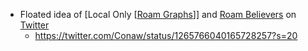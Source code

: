 - Floated idea of [Local Only [[Roam Graphs](<Local Only [[Roam Graphs.md>)]] and [Roam Believers](<Roam Believers.md>) on [Twitter](<Twitter.md>)
    - https://twitter.com/Conaw/status/1265766040165728257?s=20
